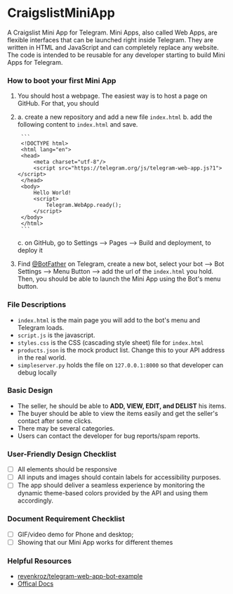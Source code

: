# CraigslistMiniApp

A Craigslist Mini App for Telegram.
Mini Apps, also called Web Apps, are flexible interfaces that can be launched right inside Telegram.
They are written in HTML and JavaScript and can completely replace any website.
The code is intended to be reusable for any developer starting to build Mini Apps for Telegram.

### How to boot your first Mini App

1. You should host a webpage. The easiest way is to host a page on GitHub. For that, you should
2. 
    a. create a new repository and add a new file `index.html`
    b. add the following content to `index.html` and save.
   
        ```
        <!DOCTYPE html>
        <html lang="en">
        <head>
            <meta charset="utf-8"/>
            <script src="https://telegram.org/js/telegram-web-app.js?1"></script>
        </head>
        <body>
            Hello World!
            <script>
                Telegram.WebApp.ready();
            </script>
        </body>
        </html>
        ```
    c. on GitHub, go to Settings --> Pages --> Build and deployment, to deploy it

4. Find [@BotFather](https://t.me/BotFather) on Telegram, create a new bot, select your bot --> Bot Settings --> Menu Button --> add the url of the `index.html` you hold. Then, you should be able to launch the Mini App using the Bot's menu button.

### File Descriptions

* `index.html` is the main page you will add to the bot's menu and Telegram loads.
* `script.js` is the javascript.
* `styles.css` is the CSS (cascading style sheet) file for `index.html`
* `products.json` is the mock product list. Change this to your API address in the real world.
* `simpleserver.py` holds the file on `127.0.0.1:8000` so that developer can debug locally

### Basic Design

* The seller, he should be able to __ADD, VIEW, EDIT, and DELIST__ his items.
* The buyer should be able to view the items easily and get the seller's contact after some clicks.
* There may be several categories.
* Users can contact the developer for bug reports/spam reports.

### User-Friendly Design Checklist

- [ ] All elements should be responsive
- [ ] All inputs and images should contain labels for accessibility purposes.
- [ ] The app should deliver a seamless experience by monitoring the dynamic theme-based colors provided by the API and using them accordingly.

### Document Requirement Checklist

- [ ] GIF/video demo for Phone and desktop;
- [ ] Showing that our Mini App works for different themes

### Helpful Resources

* [revenkroz/telegram-web-app-bot-example](https://github.com/revenkroz/telegram-web-app-bot-example/tree/master)
* [Offical Docs](https://core.telegram.org/bots/webapps)

